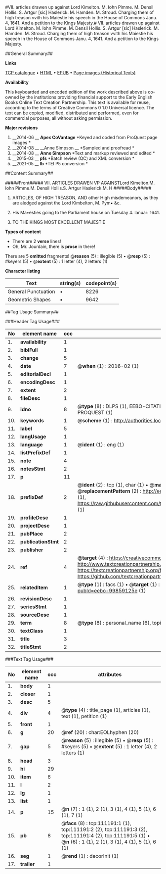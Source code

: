 #VII. articles drawen up against Lord Kimelton. M. Iohn Pimme. M. Densil Hollis. S. Artgur [sic] Haslerick. M. Hamden. M. Stroud. Charging them of high treason vvith his Maiestie his speech in the House of Commons Janu. 4, 1641. And a petition to the Kings Majesty.#
VII. articles drawen up against Lord Kimelton. M. Iohn Pimme. M. Densil Hollis. S. Artgur [sic] Haslerick. M. Hamden. M. Stroud. Charging them of high treason vvith his Maiestie his speech in the House of Commons Janu. 4, 1641. And a petition to the Kings Majesty.

##General Summary##

**Links**

[TCP catalogue](http://www.ota.ox.ac.uk/tcp/)  • 
[HTML](http://tei.it.ox.ac.uk/tcp/Texts-HTML/free/A92/A92962.html)  • 
[EPUB](http://tei.it.ox.ac.uk/tcp/Texts-EPUB/free/A92/A92962.epub) • 
[Page images (Historical Texts)](https://historicaltexts.jisc.ac.uk/eebo-99859125e)

**Availability**

This keyboarded and encoded edition of the work described above is co-owned by the
    institutions providing financial support to the Early English Books Online Text Creation
    Partnership. This text is available for reuse, according to the terms of  Creative Commons 0 1.0 Universal
    licence. The text can be copied, modified, distributed and performed, even for commercial
    purposes, all without asking permission.

**Major revisions**

1. __2014-06 __ __Apex CoVantage__ *Keyed and coded from ProQuest page images *
1. __2014-08 __ __Anne Simpson __ *Sampled and proofread *
1. __2014-08 __ __Anne Simpson__ *Text and markup reviewed and edited *
1. __2015-03 __ __pfs__ *Batch review (QC) and XML conversion *
1. __2021-05 __ __lb__ *TEI P5 conversion *

##Content Summary##

#####Front#####
VII. ARTICLES DRAWEN VP AGAINSTLord Kimelton.M. Iohn Pimme.M. Densil Hollis.S. Artgur Haslerick.M. H
#####Body#####

1. ARTICLES, OF HIGH TREASON, AND other High misdemeanors, as they are aledged against the Lord Kimbelton, M. Pym▪ &c.

1. His Ma•esties going to the Parliament house on Tuesday 4. Ianuar: 1641.

1. TO THE KINGS MOST EXCELLENT MAJESTIE

**Types of content**

  * There are 2 **verse** lines!
  * Oh, Mr. Jourdain, there is **prose** in there!

There are 5 **omitted** fragments! 
 @__reason__ (5) : illegible (5)  •  @__resp__ (5) : #keyers (5)  •  @__extent__ (5) : 1 letter (4), 2 letters (1)

**Character listing**


|Text|string(s)|codepoint(s)|
|---|---|---|
|General Punctuation|•|8226|
|Geometric Shapes|▪|9642|

##Tag Usage Summary##

###Header Tag Usage###

|No|element name|occ|attributes|
|---|---|---|---|
|1.|__availability__|1||
|2.|__biblFull__|1||
|3.|__change__|5||
|4.|__date__|7| @__when__ (1) : 2016-02 (1)|
|5.|__editorialDecl__|1||
|6.|__encodingDesc__|1||
|7.|__extent__|2||
|8.|__fileDesc__|1||
|9.|__idno__|8| @__type__ (8) : DLPS (1), EEBO-CITATION (1), VID (1), EEBO-PROQUEST (1), STC (3), PROQUEST (1)|
|10.|__keywords__|1| @__scheme__ (1) : http://authorities.loc.gov/ (1)|
|11.|__label__|5||
|12.|__langUsage__|1||
|13.|__language__|1| @__ident__ (1) : eng (1)|
|14.|__listPrefixDef__|1||
|15.|__note__|4||
|16.|__notesStmt__|2||
|17.|__p__|11||
|18.|__prefixDef__|2| @__ident__ (2) : tcp (1), char (1)  •  @__matchPattern__ (2) : ([0-9\-]+):([0-9IVX]+) (1), (.+) (1)  •  @__replacementPattern__ (2) : http://eebo.chadwyck.com/downloadtiff?vid=$1&page=$2 (1), https://raw.githubusercontent.com/textcreationpartnership/Texts/master/tcpchars.xml#$1 (1)|
|19.|__profileDesc__|1||
|20.|__projectDesc__|1||
|21.|__pubPlace__|2||
|22.|__publicationStmt__|2||
|23.|__publisher__|2||
|24.|__ref__|4| @__target__ (4) : https://creativecommons.org/publicdomain/zero/1.0/ (1), http://www.textcreationpartnership.org/docs/. (1), https://textcreationpartnership.org/faq/#faq05 (1), https://github.com/textcreationpartnership (1)|
|25.|__relatedItem__|1| @__type__ (1) : facs (1)  •  @__target__ (1) : https://data.historicaltexts.jisc.ac.uk/view?pubId=eebo-99859125e (1)|
|26.|__revisionDesc__|1||
|27.|__seriesStmt__|1||
|28.|__sourceDesc__|1||
|29.|__term__|8| @__type__ (8) : personal_name (6), topical_term (1), geographic_name (1)|
|30.|__textClass__|1||
|31.|__title__|3||
|32.|__titleStmt__|2||


###Text Tag Usage###

|No|element name|occ|attributes|
|---|---|---|---|
|1.|__body__|1||
|2.|__closer__|1||
|3.|__desc__|5||
|4.|__div__|4| @__type__ (4) : title_page (1), articles (1), text (1), petition (1)|
|5.|__front__|1||
|6.|__g__|20| @__ref__ (20) : char:EOLhyphen (20)|
|7.|__gap__|5| @__reason__ (5) : illegible (5)  •  @__resp__ (5) : #keyers (5)  •  @__extent__ (5) : 1 letter (4), 2 letters (1)|
|8.|__head__|3||
|9.|__hi__|29||
|10.|__item__|6||
|11.|__l__|2||
|12.|__lg__|1||
|13.|__list__|1||
|14.|__p__|15| @__n__ (7) : 1 (1), 2 (1), 3 (1), 4 (1), 5 (1), 6 (1), 7 (1)|
|15.|__pb__|8| @__facs__ (8) : tcp:111191:1 (1), tcp:111191:2 (2), tcp:111191:3 (2), tcp:111191:4 (2), tcp:111191:5 (1)  •  @__n__ (6) : 1 (1), 2 (1), 3 (1), 4 (1), 5 (1), 6 (1)|
|16.|__seg__|1| @__rend__ (1) : decorInit (1)|
|17.|__trailer__|1||
